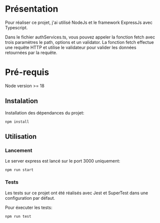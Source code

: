 # Présentation

Pour réaliser ce projet, j'ai utilisé  NodeJs et le framework ExpressJs avec Typescript.

Dans le fichier authServices.ts, vous pouvez appeler la fonction fetch avec trois paramètres le path, options et un validator. La fonction fetch effectue une requête HTTP et utilise le validateur pour valider les données retournées par la requête.

# Pré-requis

Node version >= 18

## Instalation
Installation des dépendances du projet:

```
npm install
```

## Utilisation
### Lancement

Le server express est lancé sur le port 3000 uniquement:

```
npm run start
```

### Tests
Les tests sur ce projet ont été réalisés avec Jest et SuperTest dans une configuration par défaut.

Pour éxecuter les tests:
```
npm run test
```